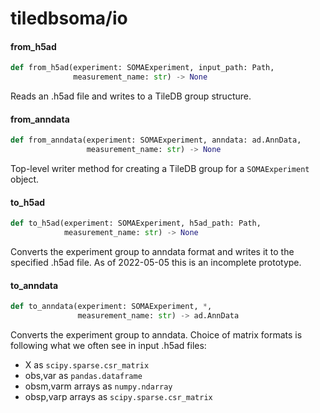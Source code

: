 <a id="tiledbsoma/io"></a>

# tiledbsoma/io

<a id="tiledbsoma/io.from_h5ad"></a>

#### from\_h5ad

```python
def from_h5ad(experiment: SOMAExperiment, input_path: Path,
              measurement_name: str) -> None
```

Reads an .h5ad file and writes to a TileDB group structure.

<a id="tiledbsoma/io.from_anndata"></a>

#### from\_anndata

```python
def from_anndata(experiment: SOMAExperiment, anndata: ad.AnnData,
                 measurement_name: str) -> None
```

Top-level writer method for creating a TileDB group for a `SOMAExperiment` object.

<a id="tiledbsoma/io.to_h5ad"></a>

#### to\_h5ad

```python
def to_h5ad(experiment: SOMAExperiment, h5ad_path: Path,
            measurement_name: str) -> None
```

Converts the experiment group to anndata format and writes it to the specified .h5ad file.
As of 2022-05-05 this is an incomplete prototype.

<a id="tiledbsoma/io.to_anndata"></a>

#### to\_anndata

```python
def to_anndata(experiment: SOMAExperiment, *,
               measurement_name: str) -> ad.AnnData
```

Converts the experiment group to anndata. Choice of matrix formats is following
what we often see in input .h5ad files:

* X as `scipy.sparse.csr_matrix`
* obs,var as `pandas.dataframe`
* obsm,varm arrays as `numpy.ndarray`
* obsp,varp arrays as `scipy.sparse.csr_matrix`


